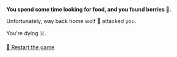 **You spend some time looking for food, and you found berries 🍇.**

Unfortunately, way back home wolf 🐺 attacked you.

You're dying ☠️.

[🔄 Restart the game](../begin-journey.md) 